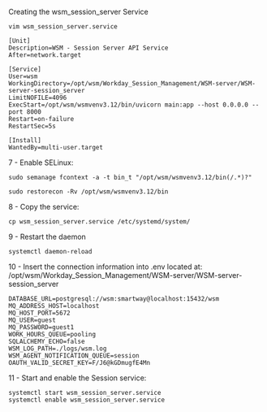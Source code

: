 Creating the wsm_session_server Service

    vim wsm_session_server.service

```
[Unit]
Description=WSM - Session Server API Service
After=network.target

[Service]
User=wsm
WorkingDirectory=/opt/wsm/Workday_Session_Management/WSM-server/WSM-server-session_server
LimitNOFILE=4096
ExecStart=/opt/wsm/wsmvenv3.12/bin/uvicorn main:app --host 0.0.0.0 --port 8000
Restart=on-failure
RestartSec=5s

[Install]
WantedBy=multi-user.target
```

7 - Enable SELinux:

    sudo semanage fcontext -a -t bin_t "/opt/wsm/wsmvenv3.12/bin(/.*)?"

    sudo restorecon -Rv /opt/wsm/wsmvenv3.12/bin

8 - Copy the service:

    cp wsm_session_server.service /etc/systemd/system/

9 - Restart the daemon

    systemctl daemon-reload

10 - Insert the connection information into .env located at: /opt/wsm/Workday_Session_Management/WSM-server/WSM-server-session_server

```
DATABASE_URL=postgresql://wsm:smartway@localhost:15432/wsm
MQ_ADDRESS_HOST=localhost
MQ_HOST_PORT=5672
MQ_USER=guest
MQ_PASSWORD=guest1
WORK_HOURS_QUEUE=pooling
SQLALCHEMY_ECHO=false
WSM_LOG_PATH=./logs/wsm.log
WSM_AGENT_NOTIFICATION_QUEUE=session
OAUTH_VALID_SECRET_KEY=F/J6@kGDmugfE4Mn
```

11 - Start and enable the Session service:

    systemctl start wsm_session_server.service
    systemctl enable wsm_session_server.service
